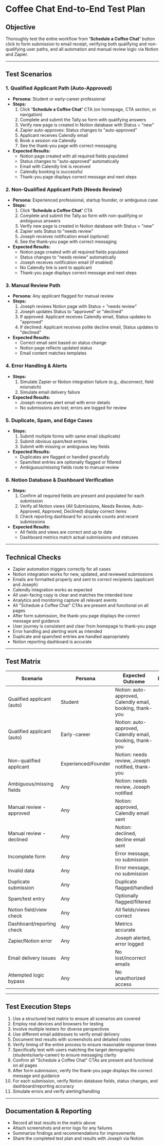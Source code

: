 # Coffee Chat End-to-End Test Plan

## Objective
Thoroughly test the entire workflow from **'Schedule a Coffee Chat'** button click to form submission to email receipt, verifying both qualifying and non-qualifying user paths, and all automation and manual review logic via Notion and Zapier.

---

## Test Scenarios

### 1. Qualified Applicant Path (Auto-Approved)
- **Persona:** Student or early-career professional
- **Steps:**
  1. Click **'Schedule a Coffee Chat'** CTA (on homepage, CTA section, or navigation)
  2. Complete and submit the Tally.so form with qualifying answers
  3. Verify new page is created in Notion database with Status = "new"
  4. Zapier auto-approves: Status changes to "auto-approved"
  5. Applicant receives Calendly email
  6. Book a session via Calendly
  7. See the thank-you page with correct messaging
- **Expected Results:**
  - Notion page created with all required fields populated
  - Status changes to "auto-approved" automatically
  - Email with Calendly link is received
  - Calendly booking is successful
  - Thank-you page displays correct message and next steps

### 2. Non-Qualified Applicant Path (Needs Review)
- **Persona:** Experienced professional, startup founder, or ambiguous case
- **Steps:**
  1. Click **'Schedule a Coffee Chat'** CTA
  2. Complete and submit the Tally.so form with non-qualifying or ambiguous answers
  3. Verify new page is created in Notion database with Status = "new"
  4. Zapier sets Status to "needs review"
  5. Joseph receives notification email (optional)
  6. See the thank-you page with correct messaging
- **Expected Results:**
  - Notion page created with all required fields populated
  - Status changes to "needs review" automatically
  - Joseph receives notification email (if enabled)
  - No Calendly link is sent to applicant
  - Thank-you page displays correct message and next steps

### 3. Manual Review Path
- **Persona:** Any applicant flagged for manual review
- **Steps:**
  1. Joseph reviews Notion page with Status = "needs review"
  2. Joseph updates Status to "approved" or "declined"
  3. If approved: Applicant receives Calendly email, Status updates to "approved"
  4. If declined: Applicant receives polite decline email, Status updates to "declined"
- **Expected Results:**
  - Correct email sent based on status change
  - Notion page reflects updated status
  - Email content matches templates

### 4. Error Handling & Alerts
- **Steps:**
  1. Simulate Zapier or Notion integration failure (e.g., disconnect, field mismatch)
  2. Simulate email delivery failure
- **Expected Results:**
  - Joseph receives alert email with error details
  - No submissions are lost; errors are logged for review

### 5. Duplicate, Spam, and Edge Cases
- **Steps:**
  1. Submit multiple forms with same email (duplicate)
  2. Submit obvious spam/test entries
  3. Submit with missing or ambiguous key fields
- **Expected Results:**
  - Duplicates are flagged or handled gracefully
  - Spam/test entries are optionally flagged or filtered
  - Ambiguous/missing fields route to manual review

### 6. Notion Database & Dashboard Verification
- **Steps:**
  1. Confirm all required fields are present and populated for each submission
  2. Verify all Notion views (All Submissions, Needs Review, Auto-Approved, Approved, Declined) display correct items
  3. Check reporting dashboard for accurate counts and recent submissions
- **Expected Results:**
  - All fields and views are correct and up to date
  - Dashboard metrics match actual submissions and statuses

---

## Technical Checks
- Zapier automation triggers correctly for all cases
- Notion integration works for new, updated, and reviewed submissions
- Emails are formatted properly and sent to correct recipients (applicant and Joseph)
- Calendly integration works as expected
- All user-facing copy is clear and matches the intended tone
- Analytics and monitoring capture all relevant events
- All "Schedule a Coffee Chat" CTAs are present and functional on all pages
- After form submission, the thank-you page displays the correct message and guidance
- User journey is consistent and clear from homepage to thank-you page
- Error handling and alerting work as intended
- Duplicate and spam/test entries are handled appropriately
- Notion reporting dashboard is accurate

---

## Test Matrix
| Scenario                        | Persona                | Expected Outcome                | Pass/Fail | Notes |
|----------------------------------|------------------------|---------------------------------|-----------|-------|
| Qualified applicant (auto)       | Student                | Notion: auto-approved, Calendly email, booking, thank-you |           |       |
| Qualified applicant (auto)       | Early-career           | Notion: auto-approved, Calendly email, booking, thank-you |           |       |
| Non-qualified applicant          | Experienced/Founder    | Notion: needs review, Joseph notified, thank-you |           |       |
| Ambiguous/missing fields         | Any                    | Notion: needs review, Joseph notified |           |       |
| Manual review - approved         | Any                    | Notion: approved, Calendly email sent |           |       |
| Manual review - declined         | Any                    | Notion: declined, decline email sent |           |       |
| Incomplete form                  | Any                    | Error message, no submission    |           |       |
| Invalid data                     | Any                    | Error message, no submission    |           |       |
| Duplicate submission             | Any                    | Duplicate flagged/handled       |           |       |
| Spam/test entry                  | Any                    | Optionally flagged/filtered     |           |       |
| Notion field/view check          | Any                    | All fields/views correct        |           |       |
| Dashboard/reporting check        | Any                    | Metrics accurate                |           |       |
| Zapier/Notion error              | Any                    | Joseph alerted, error logged    |           |       |
| Email delivery issues            | Any                    | No lost/incorrect emails        |           |       |
| Attempted logic bypass           | Any                    | No unauthorized access          |           |       |

---

## Test Execution Steps
1. Use a structured test matrix to ensure all scenarios are covered
2. Employ real devices and browsers for testing
3. Involve multiple testers for diverse perspectives
4. Use different email addresses to verify email delivery
5. Document test results with screenshots and detailed notes
6. Verify timing of the entire process to ensure reasonable response times
7. Specifically test with users matching the target demographic (students/early-career) to ensure messaging clarity
8. Confirm all "Schedule a Coffee Chat" CTAs are present and functional on all pages
9. After form submission, verify the thank-you page displays the correct message and guidance
10. For each submission, verify Notion database fields, status changes, and dashboard/reporting accuracy
11. Simulate errors and verify alerting/handling

---

## Documentation & Reporting
- Record all test results in the matrix above
- Attach screenshots and error logs for any failures
- Summarize findings and recommendations for improvements
- Share the completed test plan and results with Joseph via Notion 